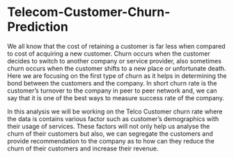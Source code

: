 # Telecom-Customer-Churn-Prediction

We all know that the cost of retaining a customer is far less when compared to cost of acquiring a new customer. Churn occurs when the customer decides to switch to another company or service provider, also sometimes churn occurs when the customer shifts to a new place or unfortunate death. Here we are focusing on the first type of churn as it helps in determining the bond between the customers and the company. In short churn rate is the customer’s turnover to the company in peer to peer network and, we can say that it is one of the best ways to measure success rate of the company.

In this analysis we will be working on the Telco Customer churn rate where the data is contains various factor such as customer’s demographics with their usage of services. These factors will not only help us analyse the churn of their customers but also, we can segregate the customers and provide recommendation to the company as to how can they reduce the churn of their customers and increase their revenue.
